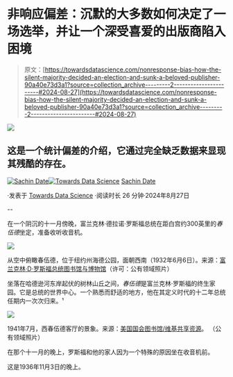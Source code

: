 # 非响应偏差：沉默的大多数如何决定了一场选举，并让一个深受喜爱的出版商陷入困境

> 原文：[https://towardsdatascience.com/nonresponse-bias-how-the-silent-majority-decided-an-election-and-sunk-a-beloved-publisher-90a40e73d3a1?source=collection_archive---------2-----------------------#2024-08-27](https://towardsdatascience.com/nonresponse-bias-how-the-silent-majority-decided-an-election-and-sunk-a-beloved-publisher-90a40e73d3a1?source=collection_archive---------2-----------------------#2024-08-27)

![](../Images/eb0d8ccba7afd43816005b6c7f4cc1e3.png)

## 这是一个统计偏差的介绍，它通过完全缺乏数据来显现其残酷的存在。

[](https://timeseriesreasoning.medium.com/?source=post_page---byline--90a40e73d3a1--------------------------------)[![Sachin Date](../Images/bd023298b414caf88f79b00ef032d065.png)](https://timeseriesreasoning.medium.com/?source=post_page---byline--90a40e73d3a1--------------------------------)[](https://towardsdatascience.com/?source=post_page---byline--90a40e73d3a1--------------------------------)[![Towards Data Science](../Images/a6ff2676ffcc0c7aad8aaf1d79379785.png)](https://towardsdatascience.com/?source=post_page---byline--90a40e73d3a1--------------------------------) [Sachin Date](https://timeseriesreasoning.medium.com/?source=post_page---byline--90a40e73d3a1--------------------------------)

·发表于 [Towards Data Science](https://towardsdatascience.com/?source=post_page---byline--90a40e73d3a1--------------------------------) ·阅读时长 26 分钟·2024年8月27日

--

在一个阴沉的十一月傍晚，富兰克林·德拉诺·罗斯福总统在距白宫约300英里的*春伍德*坐定，准备收听收音机。

![](../Images/4f78397dba76600407277dc46b94b9c8.png)

从空中俯瞰春伍德，位于纽约州海德公园，面朝西南（1932年6月6日）。来源：[富兰克林·D·罗斯福总统图书馆与博物馆](http://www.fdrlibrary.marist.edu/archives/collections/franklin/?p=digitallibrary%2Fdigitalcontent&id=4223)（许可：公有领域照片）

坐落在哈德逊河东岸起伏的树林山丘之间，*春伍德*是富兰克林·罗斯福的终生家园。它是总统的世界中心。一个熟悉而舒适的地方，他在其定义时代的十二年总统任期内一次次归来。¹

![](../Images/f28bc12c3bb984fac03d36e775162357.png)

1941年7月，西春伍德客厅的景象。来源：[美国国会图书馆/维基共享资源](https://commons.wikimedia.org/wiki/File:Living_Room,_West,_July_1941._-_Springwood,_Hyde_Park,_Dutchess_County,_NY_HABS_NY,14-HYP,5-28.tif)。 （公有领域照片）

在那个十一月的晚上，罗斯福和他的家人因为一个特殊的原因坐在收音机前。

这是1936年11月3日的晚上。
